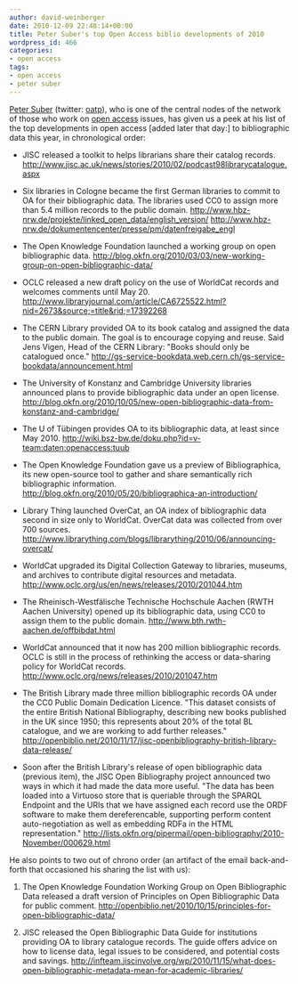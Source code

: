 ```yaml
---
author: david-weinberger
date: 2010-12-09 22:48:14+00:00
title: Peter Suber's top Open Access biblio developments of 2010
wordpress_id: 466
categories:
- open access
tags:
- open access
- peter suber
---
```


[Peter Suber](http://www.earlham.edu/~peters/hometoc.htm) (twitter: [oatp](http://www.twitter.com/oatp)), who is one of the central nodes of the network of those who work on [open access](http://www.earlham.edu/~peters/fos/overview.htm) issues, has given us a peek at his list of the top developments in open access [added later that day:] to bibliographic data this year, in chronological order:



  * JISC released a toolkit to helps librarians share their catalog records.
http://www.jisc.ac.uk/news/stories/2010/02/podcast98librarycatalogue.aspx


  * Six libraries in Cologne became the first German libraries to commit to OA for their bibliographic data.  The libraries used CC0 to assign more than 5.4 million records to the public domain.
http://www.hbz-nrw.de/projekte/linked_open_data/english_version/
http://www.hbz-nrw.de/dokumentencenter/presse/pm/datenfreigabe_engl


  * The Open Knowledge Foundation launched a working group on open bibliographic data.
http://blog.okfn.org/2010/03/03/new-working-group-on-open-bibliographic-data/


  * OCLC released a new draft policy on the use of WorldCat records and welcomes comments until May 20.
http://www.libraryjournal.com/article/CA6725522.html?nid=2673&source;=title&rid;=17392268


  * The CERN Library provided OA to its book catalog and assigned the data to the public domain.  The goal is to encourage copying and reuse.  Said Jens Vigen, Head of the CERN Library:  "Books should only be catalogued once."
http://gs-service-bookdata.web.cern.ch/gs-service-bookdata/announcement.html


  * The University of Konstanz and Cambridge University libraries announced plans to provide bibliographic data under an open license.
http://blog.okfn.org/2010/10/05/new-open-bibliographic-data-from-konstanz-and-cambridge/


  * The U of Tübingen provides OA to its bibliographic data, at least since May 2010.
http://wiki.bsz-bw.de/doku.php?id=v-team:daten:openaccess:tuub


  * The Open Knowledge Foundation gave us a preview of Bibliographica, its new open-source tool to gather and share semantically rich bibliographic information.
http://blog.okfn.org/2010/05/20/bibliographica-an-introduction/


  * Library Thing launched OverCat, an OA index of bibliographic data second in size only to WorldCat.  OverCat data was collected from over 700 sources.
http://www.librarything.com/blogs/librarything/2010/06/announcing-overcat/


  * WorldCat upgraded its Digital Collection Gateway to libraries, museums, and archives to contribute digital resources and metadata.
http://www.oclc.org/us/en/news/releases/2010/201044.htm


  * The Rheinisch-Westfälische Technische Hochschule Aachen (RWTH Aachen University) opened up its bibliographic data, using CC0 to assign them to the public domain.
http://www.bth.rwth-aachen.de/offbibdat.html


  * WorldCat announced that it now has 200 million bibliographic records.  OCLC is still in the process of rethinking the access or data-sharing policy for WorldCat records.
http://www.oclc.org/news/releases/2010/201047.htm


  * The British Library made three million bibliographic records OA under the CC0 Public Domain Dedication Licence.  "This dataset consists of the entire British National Bibliography, describing new books published in the UK since 1950; this represents about 20% of the total BL catalogue, and we are working to add further releases."
http://openbiblio.net/2010/11/17/jisc-openbibliography-british-library-data-release/


  * Soon after the British Library's release of open bibliographic data (previous item), the JISC Open Bibliography project announced two ways in which it had made the data more useful.  "The data has been loaded into a Virtuoso store that is queriable through the SPARQL Endpoint and the URIs that we have assigned each record use the ORDF software to make them dereferencable, supporting perform content auto-negotiation as well as embedding RDFa in the HTML representation."
http://lists.okfn.org/pipermail/open-bibliography/2010-November/000629.html



He also points to two out of chrono order (an artifact of the email back-and-forth that occasioned his sharing the list with us):

1.  The Open Knowledge Foundation Working Group on Open Bibliographic Data released a draft version of Principles on Open Bibliographic Data for public comment.
http://openbiblio.net/2010/10/15/principles-for-open-bibliographic-data/

2.  JISC released the Open Bibliographic Data Guide for institutions providing OA to library catalogue records. The guide offers advice on how to license data, legal issues to be considered, and potential costs and savings.
http://infteam.jiscinvolve.org/wp/2010/11/15/what-does-open-bibliographic-metadata-mean-for-academic-libraries/
